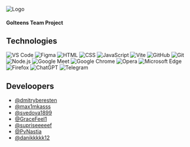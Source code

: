 

![Logo](https://i.ibb.co/Hq1LQd6/logo-1.png)
#### GoIteens Team Project






## Technologies


<div class="technologies">
  <img src="https://img.shields.io/badge/VSCode-0078D4?style=for-the-badge&logo=visual%20studio%20code&logoColor=white" alt="VS Code">
  <img src="https://img.shields.io/badge/Figma-F24E1E?style=for-the-badge&logo=figma&logoColor=white" alt="Figma">
  <img src="https://img.shields.io/badge/HTML5-E34F26?style=for-the-badge&logo=html5&logoColor=white" alt="HTML">
  <img src="https://img.shields.io/badge/CSS3-1572B6?style=for-the-badge&logo=css3&logoColor=white" alt="CSS">
  <img src="https://img.shields.io/badge/JavaScript-323330?style=for-the-badge&logo=javascript&logoColor=F7DF1E" alt="JavaScript">
  <img src="https://img.shields.io/badge/Vite-B73BFE?style=for-the-badge&logo=vite&logoColor=FFD62E" alt="Vite">
  <img src="https://img.shields.io/badge/GitHub-100000?style=for-the-badge&logo=github&logoColor=white" alt="GitHub">
  <img src="https://img.shields.io/badge/GIT-E44C30?style=for-the-badge&logo=git&logoColor=white" alt="Git">
  <img src="https://img.shields.io/badge/Node%20js-339933?style=for-the-badge&logo=nodedotjs&logoColor=white" alt="Node.js">
  <img src="https://img.shields.io/badge/Google%20Meet-00897B?style=for-the-badge&logo=google-meet&logoColor=white" alt="Google Meet">
  <img src="https://img.shields.io/badge/Google_chrome-4285F4?style=for-the-badge&logo=Google-chrome&logoColor=white" alt="Google Chrome">
  <img src="https://img.shields.io/badge/Opera-FF1B2D?style=for-the-badge&logo=Opera&logoColor=white" alt="Opera">
  <img src="https://img.shields.io/badge/Microsoft_Edge-0078D7?style=for-the-badge&logo=Microsoft-edge&logoColor=white" alt="Microsoft Edge">
  <img src="https://img.shields.io/badge/Firefox_Browser-FF7139?style=for-the-badge&logo=Firefox-Browser&logoColor=white" alt="Firefox">
  <img src="https://img.shields.io/badge/ChatGPT-74aa9c?style=for-the-badge&logo=openai&logoColor=white" alt="ChatGPT">
  <img src="https://img.shields.io/badge/Telegram-2CA5E0?style=for-the-badge&logo=telegram&logoColor=white" alt="Telegram">
</div>



## Develoopers

- [@dmitryberesten](https://github.com/dmitryberesten)
- [@max1mkasss](https://github.com/Max1mkasssss)
- [@svedova1899](https://github.com/svedova1899)
- [@GraceFeel1](https://github.com/GraceFeel1)
- [@supriseeeeef](https://github.com/supriseeeeef)
- [@PvNastia](https://github.com/PvNastia)
- [@danikkkkk12](https://github.com/danikkkkk12)
